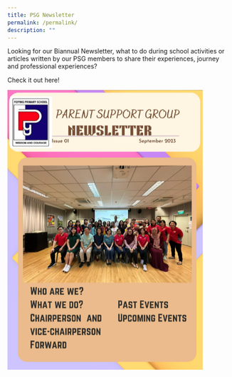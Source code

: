 ```yaml
---
title: PSG Newsletter
permalink: /permalink/
description: ""
---
```

Looking for our Biannual Newsletter, what to do during school activities or articles written by our PSG members to share their experiences, journey and professional experiences?

Check it out here!

<a href="https://online.fliphtml5.com/cuxpm/chwl/">![](/images/PSG/newsletter%20page%202.png)</a>